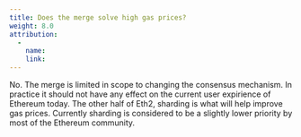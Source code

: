 ```yaml
---
title: Does the merge solve high gas prices?
weight: 8.0
attribution:
  -
    name:
    link:
---
```

No. The merge is limited in scope to changing the consensus mechanism. In practice it should not have any effect on the current user expirience of Ethereum today. The other half of Eth2, sharding is what will help improve gas prices. Currently sharding is considered to be a slightly lower priority by most of the Ethereum community.
